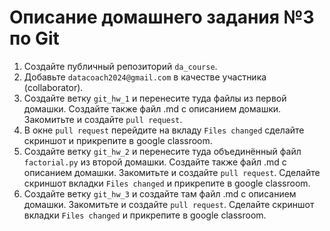 # Описание домашнего задания №3 по Git

1. Создайте публичный репозиторий `da_course`.
2. Добавьте `datacoach2024@gmail.com` в качестве участника (collaborator).
3. Создайте ветку `git_hw_1` и перенесите туда файлы из первой домашки. Создайте также файл .md с описанием домашки. Закомитьте и создайте `pull request`.
4. В окне `pull request` перейдите на вкладу `Files changed` сделайте скриншот и прикрепите в google classroom.
5. Создайте ветку `git_hw_2` и перенесите туда объединённый файл `factorial.py` из второй домашки. Создайте также файл .md с описанием домашки. Закомитьте и создайте `pull request`. Сделайте скриншот вкладки `Files changed` и прикрепите в google classroom.
6. Создайте ветку `git_hw_3` и создайте там файл .md с описанием домашки. Закомитьте и создайте `pull request`. Сделайте скриншот вкладки `Files changed` и прикрепите в google classroom.
